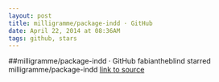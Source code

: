 ```yaml
---
layout: post
title: milligramme/package-indd · GitHub
date: April 22, 2014 at 08:36AM
tags: github, stars
---
```

##milligramme/package-indd · GitHub
fabiantheblind starred milligramme/package-indd
[link to source](http://ift.tt/1rcLn9a) 
